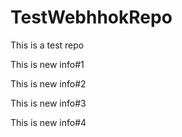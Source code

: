 # TestWebhhokRepo
This is a test repo


This is new info#1

This is new info#2

This is new info#3

This is new info#4

